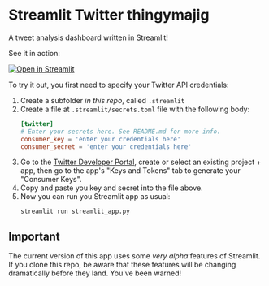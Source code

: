 # Streamlit Twitter thingymajig

A tweet analysis dashboard written in Streamlit!

See it in action:

[![Open in Streamlit](https://static.streamlit.io/badges/streamlit_badge_black_white.svg)](https://github.com/tvst/streamlit-twitter-thingymajig/blob/main/streamlit_app.py)

To try it out, you first need to specify your Twitter API credentials:

1. Create a subfolder _in this repo_, called `.streamlit`
2. Create a file at `.streamlit/secrets.toml` file with the following body:
   ```toml
   [twitter]
   # Enter your secrets here. See README.md for more info.
   consumer_key = 'enter your credentials here'
   consumer_secret = 'enter your credentials here'
   ```
3. Go to the [Twitter Developer Portal](https://developer.twitter.com/en/portal), create or select an existing project + app, then go to the app's "Keys and Tokens" tab to generate your "Consumer Keys".
4. Copy and paste you key and secret into the file above.
5. Now you can run you Streamlit app as usual:
   ```
   streamlit run streamlit_app.py
   ```

## Important

The current version of this app uses some _very alpha_ features of Streamlit. If you clone this repo, be aware that these features will be changing dramatically before they land. You've been warned! 
